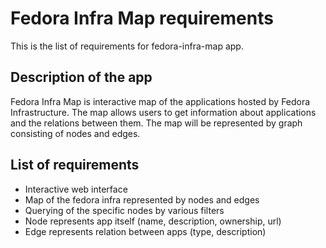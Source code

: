 # Fedora Infra Map requirements

This is the list of requirements for fedora-infra-map app.

## Description of the app

Fedora Infra Map is interactive map of the applications hosted by Fedora Infrastructure. The map allows users to get information about applications and the relations between them. The map will be represented by graph consisting of nodes and edges.

## List of requirements

* Interactive web interface
* Map of the fedora infra represented by nodes and edges
* Querying of the specific nodes by various filters
* Node represents app itself (name, description, ownership, url)
* Edge represents relation between apps (type, description)
